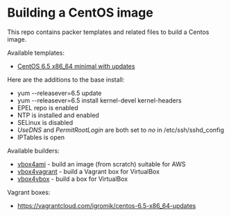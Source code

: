 Building a CentOS image
=======================

This repo contains packer templates and related files to build a Centos image.

Available templates:

  * [CentOS 6.5 x86_64 minimal with updates](centos-6.5-x86_64-updates.json)

Here are the additions to the base install:

  * yum --releasever=6.5 update
  * yum --releasever=6.5 install kernel-devel kernel-headers
  * EPEL repo is enabled
  * NTP is installed and enabled
  * SELinux is disabled
  * *UseDNS* and *PermitRootLogin* are both set to *no* in /etc/ssh/sshd_config
  * IPTables is open

Available builders:

  * [vbox4ami](AWS.md) - build an image (from scratch) suitable for AWS
  * [vbox4vagrant](VAGRANT.md) - build a Vagrant box for VirtualBox
  * [vbox4vbox](VIRTUALBOX.md) - build a box for VirtualBox

Vagrant boxes:

  * https://vagrantcloud.com/igromik/centos-6.5-x86_64-updates

